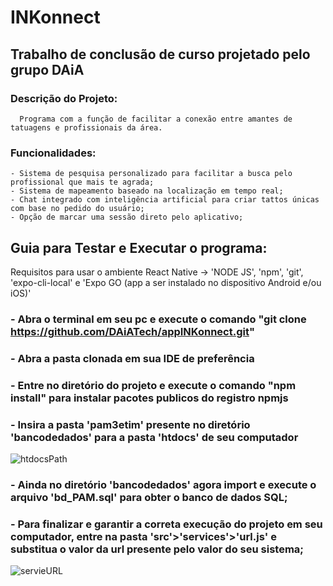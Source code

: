 # INKonnect
## Trabalho de conclusão de curso projetado pelo grupo DAiA
### Descrição do Projeto:
      Programa com a função de facilitar a conexão entre amantes de tatuagens e profissionais da área.
      
### Funcionalidades:
    - Sistema de pesquisa personalizado para facilitar a busca pelo profissional que mais te agrada;
    - Sistema de mapeamento baseado na localização em tempo real;
    - Chat integrado com inteligência artificial para criar tattos únicas com base no pedido do usuário;   
    - Opção de marcar uma sessão direto pelo aplicativo;
  
## Guia para Testar e Executar o programa:

Requisitos para usar o ambiente React Native -> 'NODE JS', 'npm', 'git', 'expo-cli-local' e 'Expo GO (app a ser instalado no dispositivo Android e/ou iOS)'

### - Abra o terminal em seu pc e execute o comando "git clone https://github.com/DAiATech/appINKonnect.git"

### - Abra a pasta clonada em sua IDE de preferência
      
### - Entre no diretório do projeto e execute o comando "npm install" para instalar pacotes publicos do registro npmjs
      
### - Insira a pasta 'pam3etim' presente no diretório 'bancodedados' para a pasta 'htdocs' de seu computador
![htdocsPath](https://github.com/DAiATech/appINKonnect/assets/99719728/266db3b0-6607-4db2-ac21-62711069427c)     
 
 ### - Ainda no diretório 'bancodedados' agora import e execute o arquivo 'bd_PAM.sql' para obter o banco de dados SQL;
      
### - Para finalizar e garantir a correta execução do projeto em seu computador, entre na pasta 'src'>'services'>'url.js' e substitua o valor da url presente pelo valor do seu sistema;
 ![servieURL](https://github.com/DAiATech/appINKonnect/assets/99719728/d03c5e72-ee20-439f-99b5-2a7a9408a30b)      
